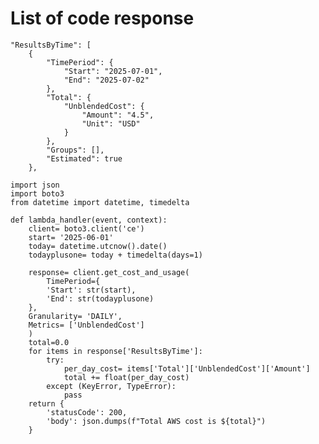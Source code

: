 # List of code response
    "ResultsByTime": [
        {
            "TimePeriod": {
                "Start": "2025-07-01",
                "End": "2025-07-02"
            },
            "Total": {
                "UnblendedCost": {
                    "Amount": "4.5",
                    "Unit": "USD"
                }
            },
            "Groups": [],
            "Estimated": true
        },


```
import json
import boto3
from datetime import datetime, timedelta

def lambda_handler(event, context):
    client= boto3.client('ce')
    start= '2025-06-01'
    today= datetime.utcnow().date()
    todayplusone= today + timedelta(days=1)

    response= client.get_cost_and_usage(
        TimePeriod={
        'Start': str(start),
        'End': str(todayplusone)
    },
    Granularity= 'DAILY',
    Metrics= ['UnblendedCost']
    )
    total=0.0
    for items in response['ResultsByTime']:
        try:
            per_day_cost= items['Total']['UnblendedCost']['Amount']
            total += float(per_day_cost)
        except (KeyError, TypeError):
            pass
    return {
        'statusCode': 200,
        'body': json.dumps(f"Total AWS cost is ${total}")
    }
```
